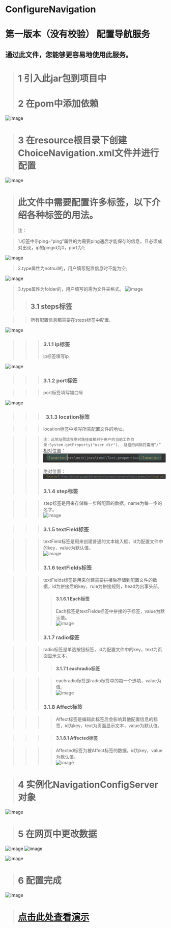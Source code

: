 # ConfigureNavigation
第一版本（没有校验）
配置导航服务
=======

通过此文件，您能够更容易地使用此服务。 
--------

> #  1 引入此jar包到项目中
> # 2 在pom中添加依赖

![image](https://github.com/posTeamBOH/ConfigureNavigation/blob/master/img/1.png)
> # 3 在resource根目录下创建ChoiceNavigation.xml文件并进行配置
![image](https://github.com/posTeamBOH/ConfigureNavigation/blob/master/img/2.png)

> # 此文件中需要配置许多标签，以下介绍各种标签的用法。
> 注：<br>

> 1.标签中带ping=“ping”属性的为需要ping通后才能保存的信息，且必须成对出现，ip的pingid为0，port为1;<br> 

![image](https://github.com/posTeamBOH/ConfigureNavigation/blob/master/img/8.png)
> 2.type属性为notnull的，用户填写配置信息时不能为空;<br>

![image](https://github.com/posTeamBOH/ConfigureNavigation/blob/master/img/6.png)
> 3.type属性为folder的，用户填写的需为文件夹格式。
![image](https://github.com/posTeamBOH/ConfigureNavigation/blob/master/img/6.png)
>> ##  3.1 steps标签

>> 所有配置信息都需要在steps标签中配置。

![image](https://github.com/posTeamBOH/ConfigureNavigation/blob/master/img/15.png)
>>> ###  3.1.1 ip标签
>>> ip标签填写ip


![image](https://github.com/posTeamBOH/ConfigureNavigation/blob/master/img/4.png)


>>> ###  3.1.2 port标签

>>> port标签填写端口号

![image](https://github.com/posTeamBOH/ConfigureNavigation/blob/master/img/5.png)

>>> ###   3.1.3 location标签

>>> location标签中填写所需配置文件的地址。<br> 

>>> `注：此地址需填写绝对路径或相对于用户的当前工作目录:System.getProperty("user.dir")， 路径的间隔符需用“/”`<br> 
>>> 相对位置：![image](https://github.com/mengqingfeng123/ConfigureNavigation/blob/master/img/3.png)

>>> 绝对位置：![image](https://github.com/mengqingfeng123/ConfigureNavigation/blob/master/img/17.png)
>>> ### 3.1.4 step标签

>>> step标签是用来存储每一步所配置的数据。name为每一步的名字。<br>
![image](https://github.com/posTeamBOH/ConfigureNavigation/blob/master/img/6.png)

>>> ### 3.1.5 textField标签

>>> textField标签是用来创建普通的文本输入框，id为配置文件中的key，value为默认值。<br>
![image](https://github.com/posTeamBOH/ConfigureNavigation/blob/master/img/9.png)
>>> ### 3.1.6 textFields标签

>>> textFields标签是用来创建需要拼接后存储到配置文件的数据，id为拼接后的key，rule为拼接规则，head为出事头部。
>>>> #### 3.1.6.1 Each标签
>>>> Each标签是textFields标签中拼接的子标签，value为默认值。<br> 
![image](https://github.com/posTeamBOH/ConfigureNavigation/blob/master/img/8.png)
>>> ### 3.1.7 radio标签

>>> radio标签是单选按钮标签，id为配置文件中的key，text为页面显示文本。
>>>> #### 3.1.7.1 eachradio标签

>>>> eachradio标签是radio标签中的每一个选项，value为值。<br> 
![image](https://github.com/posTeamBOH/ConfigureNavigation/blob/master/img/7.png)
>>> ### 3.1.8 Affect标签

>>>> Affect标签是编辑此标签后会影响其他配置信息的标签，id为key，text为页面显示文本，value为默认值。

>>>> #### 3.1.8.1 Affected标签

>>>> Affected标签为被Affect标签的数据。id为key，value为默认值。<br> 
![image](https://github.com/posTeamBOH/ConfigureNavigation/blob/master/img/16.png)



> # 4 实例化NavigationConfigServer对象
![image](https://github.com/posTeamBOH/ConfigureNavigation/blob/master/img/10.png)


> # 5 在网页中更改数据
![image](https://github.com/posTeamBOH/ConfigureNavigation/blob/master/img/11.png)
![image](https://github.com/posTeamBOH/ConfigureNavigation/blob/master/img/12.png)

![image](https://github.com/posTeamBOH/ConfigureNavigation/blob/master/img/13.png)



> # 6 配置完成
![image](https://github.com/posTeamBOH/ConfigureNavigation/blob/master/img/14.png)

> # [点击此处查看演示](http://120.27.19.38:7893/welcome.html)

